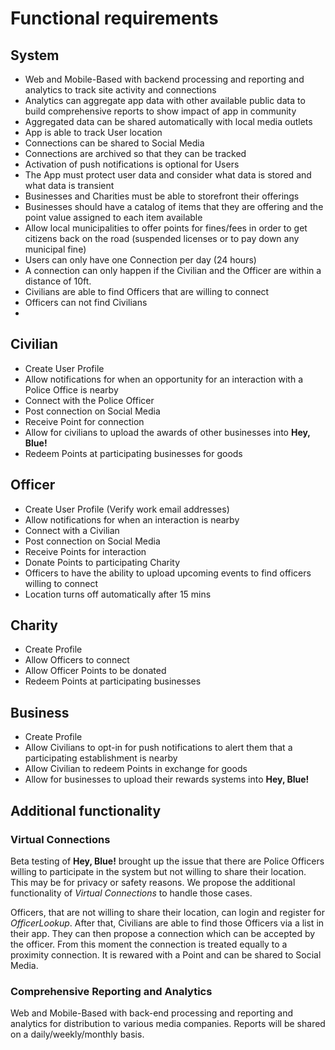 # Functional requirements

## System
- Web and Mobile-Based with backend processing and reporting and analytics to track site activity and connections
- Analytics can aggregate app data with other available public data to build comprehensive reports to show impact of app in community
- Aggregated data can be shared automatically with local media outlets
- App is able to track User location
- Connections can be shared to Social Media
- Connections are archived so that they can be tracked
- Activation of push notifications is optional for Users
- The App must protect user data and consider what data is stored and what data is transient
- Businesses and Charities must be able to storefront their offerings
- Businesses should have a catalog of items that they are offering and the point value assigned to each item available
- Allow local municipalities to offer points for fines/fees in order to get citizens back on the road (suspended licenses or to pay down any municipal fine)
- Users can only have one Connection per day (24 hours)
- A connection can only happen if the Civilian and the Officer are within a distance of 10ft.
- Civilians are able to find Officers that are willing to connect
- Officers can not find Civilians
- 

## Civilian
- Create User Profile
- Allow notifications for when an opportunity for an interaction with a Police Office is nearby
- Connect with the Police Officer
- Post connection on Social Media
- Receive Point for connection
- Allow for civilians to upload the awards of other businesses into **Hey, Blue!**
- Redeem Points at participating businesses for goods

## Officer
- Create User Profile (Verify work email addresses)
- Allow notifications for when an interaction is nearby
- Connect with a Civilian
- Post connection on Social Media
- Receive Points for interaction
- Donate Points to participating Charity
- Officers to have the ability to upload upcoming events to find officers willing to connect
- Location turns off automatically after 15 mins

## Charity
- Create Profile
- Allow Officers to connect
- Allow Officer Points to be donated
- Redeem Points at participating businesses

## Business
- Create Profile
- Allow Civilians to opt-in for push notifications to alert them that a participating establishment is nearby
- Allow Civilian to redeem Points in exchange for goods
- Allow for businesses to upload their rewards systems into **Hey, Blue!**

## Additional functionality

### Virtual Connections
Beta testing of **Hey, Blue!** brought up the issue that there are Police Officers willing to participate in the system but not willing to share their location. This may be for privacy or safety reasons. We propose the additional functionality of *Virtual Connections* to handle those cases.

Officers, that are not willing to share their location, can login and register for *OfficerLookup*. After that, Civilians are able to find those Officers via a list in their app. They can then propose a connection which can be accepted by the officer. From this moment the connection is treated equally to a proximity connection. It is rewared with a Point and can be shared to Social Media.

### Comprehensive Reporting and Analytics

Web and Mobile-Based with back-end processing and reporting and analytics for distribution to various media companies. Reports will be shared on a daily/weekly/monthly basis.